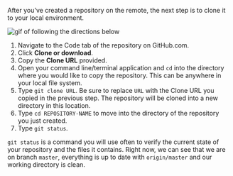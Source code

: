 After you've created a repository on the remote, the next step is to clone it to your local environment.

![gif of following the directions below](../images/gifs/github-cli/git-clone.gif)

1. Navigate to the Code tab of the repository on GitHub.com.
1. Click **Clone or download**.
1. Copy the **Clone URL** provided.
1. Open your command line/terminal application and `cd` into the directory where you would like to copy the repository. This can be anywhere in your local file system.
1. Type `git clone URL`. Be sure to replace `URL` with the Clone URL you copied in the previous step. The repository will be cloned into a new directory in this location.
1. Type `cd REPOSITORY-NAME` to move into the directory of the repository you just created.
1. Type `git status`.

`git status` is a command you will use often to verify the current state of your repository and the files it contains. Right now, we can see that we are on branch `master`, everything is up to date with `origin/master` and our working directory is clean.
